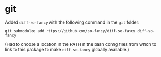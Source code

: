 # git

Added `diff-so-fancy` with the following command in the `git` folder:

`git submodulee add https://github.com/so-fancy/diff-so-fancy diff-so-fancy`

(Had to choose a location in the PATH in the bash config files from which to
link to this package to make `diff-so-fancy` globally available.)
